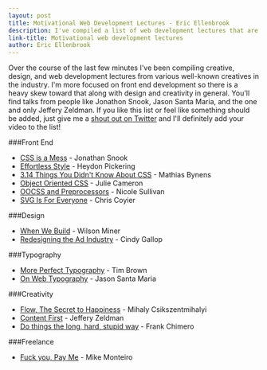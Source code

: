 ```yaml
---
layout: post
title: Motivational Web Development Lectures - Eric Ellenbrook
description: I've compiled a list of web development lectures that are motivational, inspiring, or just plain important. I'll update this as time goes on so bookmark it!
link-title: Motivational web development lectures
author: Eric Ellenbrook
---
```

Over the course of the last few minutes I've been compiling creative, design, and web development lectures from various well-known creatives in the industry. I'm more focused on front end development so there is a heavy skew toward that along with design and creativity in general. You'll find talks from people like Jonathon Snook, Jason Santa Maria, and the one and only Jeffery Zeldman. If you like this list or feel like something should be added, just give me a [shout out on Twitter](http://ctt.ec/_ycj8) and I'll definitely add your video to the list!

<!--more-->

###Front End
- [CSS is a Mess](http://vimeo.com/99877232) - Jonathan Snook
- [Effortless Style](http://vimeo.com/101718785) - Heydon Pickering 
- [3.14 Things You Didn't Know About CSS](http://vimeo.com/100264064) - Mathias Bynens
- [Object Oriented CSS](http://www.youtube.com/watch?v=SqfhZk0eIdE) - Julie Cameron 
- [OOCSS and Preprocessors](https://www.youtube.com/watch?v=GhX8iPcDSsI) - Nicole Sullivan 
- [SVG Is For Everyone](http://vimeo.com/99828116) - Chris Coyier 

###Design
- [When We Build](http://vimeo.com/34017777) - Wilson Miner
- [Redesigning the Ad Industry](http://www.thedrum.com/news/2014/08/26/waitrose-implements-7-year-old-boys-brown-sauce-label-rebrand-nationwide) - Cindy Gallop

###Typography
- [More Perfect Typography](http://vimeo.com/17079380) - Tim Brown 
- [On Web Typography](http://vimeo.com/34178417) - Jason Santa Maria

###Creativity
- [Flow, The Secret to Happiness](http://www.ted.com/talks/mihaly_csikszentmihalyi_on_flow?language=en) - Mihaly Csikszentmihalyi
- [Content First](http://vimeo.com/70977623) -  Jeffery Zeldman 
- [Do things the long, hard, stupid way](http://vimeo.com/59384516) - Frank Chimero 

###Freelance
- [Fuck you, Pay Me](http://vimeo.com/22053820) - Mike Monteiro 